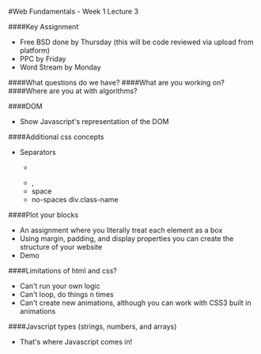 #Web Fundamentals - Week 1 Lecture 3

####Key Assignment
- Free BSD done by Thursday (this will be code reviewed via upload from platform)
- PPC by Friday
- Word Stream by Monday

####What questions do we have?
####What are you working on?
####Where are you at with algorithms?

####DOM
- Show Javascript's representation of the DOM

####Additional css concepts
- Separators
  - >
  - ,
  - space
  - no-spaces div.class-name

####Plot your blocks
- An assignment where you literally treat each element as a box
- Using margin, padding, and display properties you can create the structure of your website
- Demo

####Limitations of html and css?
- Can't run your own logic
- Can't loop, do things n times
- Can't create new animations, although you can work with CSS3 built in animations

####Javscript types (strings, numbers, and arrays)
- That's where Javascript comes in!
